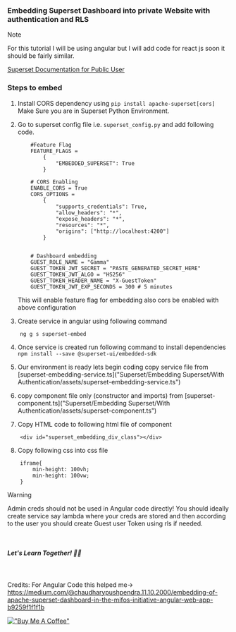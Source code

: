 ### Embedding Superset Dashboard into private Website with authentication and RLS

> [!NOTE]  
> For this tutorial I will be using angular but I will add code for react js soon it should be fairly similar. 


[Superset Documentation for Public User](https://superset.apache.org/docs/security/#public)


### Steps to embed

1. Install CORS dependency  using `pip install apache-superset[cors]` Make Sure you are in Superset Python Environment.
2. Go to superset config file i.e. `superset_config.py` and add following code.

    ```
        #Feature Flag 
        FEATURE_FLAGS = 
            { 
                "EMBEDDED_SUPERSET": True
            }
        
        # CORS Enabling 
        ENABLE_CORS = True 
        CORS_OPTIONS = 
            { 
                "supports_credentials": True, 
                "allow_headers": "*", 
                "expose_headers": "*", 
                "resources": "*", 
                "origins": ["http://localhost:4200"]  
            }
                
        
        # Dashboard embedding 
        GUEST_ROLE_NAME = "Gamma" 
        GUEST_TOKEN_JWT_SECRET = "PASTE_GENERATED_SECRET_HERE" 
        GUEST_TOKEN_JWT_ALGO = "HS256" 
        GUEST_TOKEN_HEADER_NAME = "X-GuestToken" 
        GUEST_TOKEN_JWT_EXP_SECONDS = 300 # 5 minutes
    ```

    This will enable feature flag for embedding also cors be enabled with above configuration 

3. Create service in angular using following command

```
    ng g s superset-embed
```

4. Once service is created run following command to install dependencies `npm install --save @superset-ui/embedded-sdk`


5. Our environment is ready lets begin coding copy service file from [superset-embedding-service.ts]("Superset/Embedding Superset/With Authentication/assets/superset-embedding-service.ts")


6. copy component file only (constructor and imports) from [superset-component.ts]("Superset/Embedding Superset/With Authentication/assets/superset-component.ts")

7. Copy HTML code to following html file of component

```
    <div id="superset_embedding_div_class"></div>
```

8. Copy following css into css file

```
    iframe{
        min-height: 100vh;
        min-height: 100vw;
    }
```

> [!WARNING]  
> Admin creds should not be used in Angular code directly! You should ideally create service say lambda where your creds are stored and then according to the user you should create Guest user Token using rls if needed.


&nbsp;
&nbsp;
&nbsp;
&nbsp;

##### Let's Learn Together! 📖😊

&nbsp;
&nbsp;
&nbsp;
&nbsp;

Credits: For Angular Code this helped me-> https://medium.com/@chaudharypushpendra.11.10.2000/embedding-of-apache-superset-dashboard-in-the-mifos-initiative-angular-web-app-b9259f1f1f1b

[!["Buy Me A Coffee"](https://www.buymeacoffee.com/assets/img/custom_images/orange_img.png)](https://www.buymeacoffee.com/shantanukhond)
